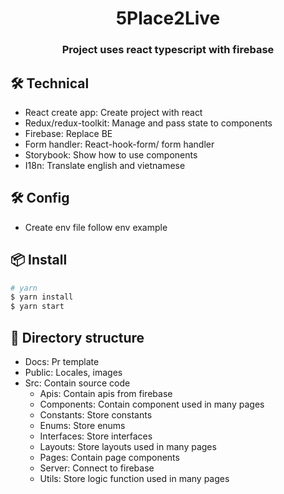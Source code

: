 <h1 align="center">5Place2Live</h1>
<h3 align="center">Project uses react typescript with firebase</h3>

## 🛠️ Technical

- React create app: Create project with react
- Redux/redux-toolkit: Manage and pass state to components
- Firebase: Replace BE
- Form handler: React-hook-form/ form handler
- Storybook: Show how to use components
- I18n: Translate english and vietnamese

## 🛠️ Config

- Create env file follow env example

## 📦 Install

```bash
# yarn
$ yarn install
$ yarn start
```

## 📁 Directory structure

- Docs: Pr template
- Public: Locales, images
- Src: Contain source code
  - Apis: Contain apis from firebase
  - Components: Contain component used in many pages
  - Constants: Store constants
  - Enums: Store enums
  - Interfaces: Store interfaces
  - Layouts: Store layouts used in many pages
  - Pages: Contain page components
  - Server: Connect to firebase
  - Utils: Store logic function used in many pages

